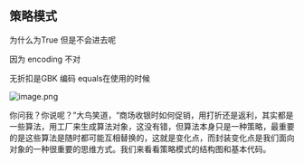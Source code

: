 ## 策略模式

为什么为True 但是不会进去呢

因为 encoding 不对

无折扣是GBK 编码  equals在使用的时候 

![image.png](./assets/1700493010630-image.png)




你问我？你说呢？”大鸟笑道，“商场收银时如何促销，用打折还是返利，其实都是一些算法，用工厂来生成算法对象，这没有错，但算法本身只是一种策略，最重要的是这些算法是随时都可能互相替换的，这就是变化点，而封装变化点是我们面向对象的一种很重要的思维方式。我们来看看策略模式的结构图和基本代码。
